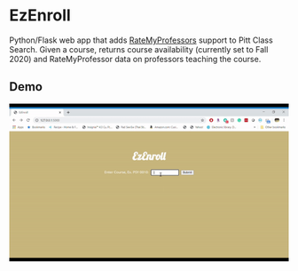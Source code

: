 # EzEnroll
Python/Flask web app that adds [RateMyProfessors](https://www.ratemyprofessors.com/) support to Pitt Class Search. Given a course, returns course availability (currently set to Fall 2020) and RateMyProfessor data on professors teaching the course.

## Demo
<img src = "https://github.com/Akisanya/EzEnroll/blob/master/demo.gif" alt="demo gif"/>



